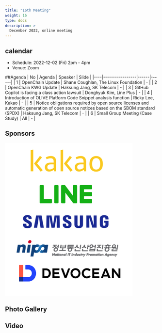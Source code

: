```yaml
---
title: "16th Meeting"
weight: 16
type: docs
description: >
  December 2022, online meeting
---
```


## calendar

* Schedule: 2022-12-02 (Fri) 2pm - 4pm
* Venue: Zoom

##Agenda
| No | Agenda | Speaker | Slide |
|----|-----------------|------|------|
| 1 | OpenChain Update | Shane Coughlan, The Linux Foundation | - |
| 2 | OpenChain KWG Update | Haksung Jang, SK Telecom | - |
| 3 | GitHub Copilot is facing a class action lawsuit | Donghyuk Kim, Line Plus | - |
| 4 | Introduction of OLIVE Platform Code Snippet analysis function | Ricky Lee, Kakao | - |
| 5 | Notice obligations required by open source licenses and automatic generation of open source notices based on the SBOM standard (SPDX) | Haksung Jang, SK Telecom  | - |
| 6 | Small Group Meeting (Case Study) | All | - |


## Sponsors
![sponsor](./sponsor.png)

## Photo Gallery


## Video